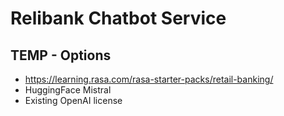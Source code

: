 # Relibank Chatbot Service

## TEMP - Options
- https://learning.rasa.com/rasa-starter-packs/retail-banking/
- HuggingFace Mistral
- Existing OpenAI license